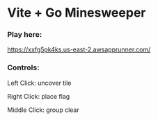# Vite + Go Minesweeper

### Play here:

https://xxfg5pk4ks.us-east-2.awsapprunner.com/

### Controls:
Left Click: uncover tile

Right Click: place flag

Middle Click: group clear





